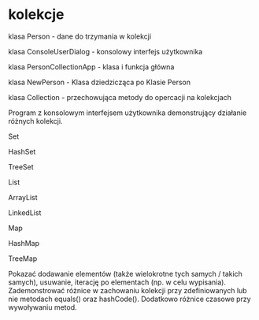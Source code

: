 # kolekcje
klasa Person - dane do trzymania w kolekcji

klasa ConsoleUserDialog - konsolowy interfejs użytkownika

klasa PersonCollectionApp - klasa i funkcja główna

klasa NewPerson - Klasa dziedzicząca po Klasie Person

klasa Collection - przechowująca metody do opercacji na kolekcjach

Program z konsolowym interfejsem użytkownika demonstrujący działanie różnych kolekcji.

Set
  
  HashSet
  
  TreeSet
  
List
  
  ArrayList
  
  LinkedList
  
Map
  
  HashMap
  
  TreeMap
  
Pokazać dodawanie elementów (także wielokrotne tych samych / takich samych), usuwanie, iterację po elementach (np. w celu wypisania). Zademonstrować różnice w zachowaniu kolekcji przy zdefiniowanych lub nie metodach equals() oraz hashCode().
Dodatkowo różnice czasowe przy wywoływaniu metod.
